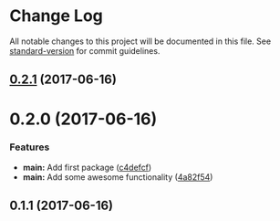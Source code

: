 # Change Log

All notable changes to this project will be documented in this file.
See [standard-version](https://github.com/conventional-changelog/standard-version) for commit guidelines.

<a name="0.2.1"></a>
## [0.2.1](https://github.com/nicojs/ci-npm-with-lerna/compare/test-ci-npm-with-lerna@0.2.0...test-ci-npm-with-lerna@0.2.1) (2017-06-16)




<a name="0.2.0"></a>
# 0.2.0 (2017-06-16)


### Features

* **main:** Add first package ([c4defcf](https://github.com/nicojs/ci-npm-with-lerna/commit/c4defcf))
* **main:** Add some awesome functionality ([4a82f54](https://github.com/nicojs/ci-npm-with-lerna/commit/4a82f54))




<a name="0.1.1"></a>
## 0.1.1 (2017-06-16)
